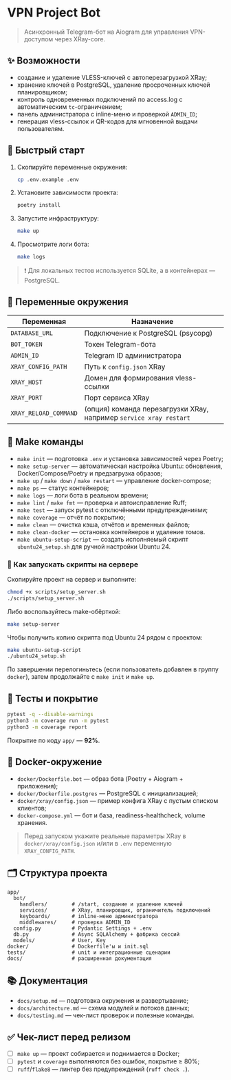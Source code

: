 # VPN Project Bot

> Асинхронный Telegram-бот на Aiogram для управления VPN-доступом через XRay-core.

## ✨ Возможности
- создание и удаление VLESS-ключей с автоперезагрузкой XRay;
- хранение ключей в PostgreSQL, удаление просроченных ключей планировщиком;
- контроль одновременных подключений по access.log с автоматическим `tc`-ограничением;
- панель администратора с inline-меню и проверкой `ADMIN_ID`;
- генерация vless-ссылок и QR-кодов для мгновенной выдачи пользователям.

## 🚀 Быстрый старт
1. Скопируйте переменные окружения:
   ```bash
   cp .env.example .env
   ```
2. Установите зависимости проекта:
   ```bash
   poetry install
   ```
3. Запустите инфраструктуру:
   ```bash
   make up
   ```
4. Просмотрите логи бота:
   ```bash
   make logs
   ```

> ❗️ Для локальных тестов используется SQLite, а в контейнерах — PostgreSQL.

## 🔧 Переменные окружения
| Переменная | Назначение |
| --- | --- |
| `DATABASE_URL` | Подключение к PostgreSQL (psycopg) |
| `BOT_TOKEN` | Токен Telegram-бота |
| `ADMIN_ID` | Telegram ID администратора |
| `XRAY_CONFIG_PATH` | Путь к `config.json` XRay |
| `XRAY_HOST` | Домен для формирования vless-ссылки |
| `XRAY_PORT` | Порт сервиса XRay |
| `XRAY_RELOAD_COMMAND` | (опция) команда перезагрузки XRay, например `service xray restart` |

## 🧰 Make команды
- `make init` — подготовка `.env` и установка зависимостей через Poetry;
- `make setup-server` — автоматическая настройка Ubuntu: обновления, Docker/Compose/Poetry и предзагрузка образов;
- `make up` / `make down` / `make restart` — управление docker-compose;
- `make ps` — статус контейнеров;
- `make logs` — логи бота в реальном времени;
- `make lint` / `make fmt` — проверка и автоисправление Ruff;
- `make test` — запуск pytest с отключёнными предупреждениями;
- `make coverage` — отчёт по покрытию;
- `make clean` — очистка кэша, отчётов и временных файлов;
- `make clean-docker` — остановка контейнеров и удаление томов.
- `make ubuntu-setup-script` — создать исполняемый скрипт `ubuntu24_setup.sh` для ручной настройки Ubuntu 24.

### 📜 Как запускать скрипты на сервере
Скопируйте проект на сервер и выполните:

```bash
chmod +x scripts/setup_server.sh
./scripts/setup_server.sh
```

Либо воспользуйтесь make-обёрткой:

```bash
make setup-server
```

Чтобы получить копию скрипта под Ubuntu 24 рядом с проектом:

```bash
make ubuntu-setup-script
./ubuntu24_setup.sh
```

По завершении перелогиньтесь (если пользователь добавлен в группу `docker`), затем продолжайте с `make init` и `make up`.

## 🧪 Тесты и покрытие
```bash
pytest -q --disable-warnings
python3 -m coverage run -m pytest
python3 -m coverage report
```
Покрытие по коду `app/` — **92%**.

## 🐳 Docker-окружение
- `docker/Dockerfile.bot` — образ бота (Poetry + Aiogram + приложения);
- `docker/Dockerfile.postgres` — PostgreSQL с инициализацией;
- `docker/xray/config.json` — пример конфига XRay с пустым списком клиентов;
- `docker-compose.yml` — бот и база, readiness-healthcheck, volume хранения.

> Перед запуском укажите реальные параметры XRay в `docker/xray/config.json` и/или в `.env` переменную `XRAY_CONFIG_PATH`.

## 🗂️ Структура проекта
```text
app/
  bot/
    handlers/        # /start, создание и удаление ключей
    services/        # XRay, планировщик, ограничитель подключений
    keyboards/       # inline-меню администратора
    middlewares/     # проверка ADMIN_ID
  config.py          # Pydantic Settings + .env
  db.py              # Async SQLAlchemy + фабрика сессий
  models/            # User, Key
docker/              # Dockerfile'ы и init.sql
tests/               # unit и интеграционные сценарии
docs/                # расширенная документация
```

## 📚 Документация
- `docs/setup.md` — подготовка окружения и развертывание;
- `docs/architecture.md` — схема модулей и потоков данных;
- `docs/testing.md` — чек-лист проверок и полезные команды.

## ✅ Чек-лист перед релизом
- [ ] `make up` — проект собирается и поднимается в Docker;
- [ ] `pytest` и `coverage` выполняются без ошибок, покрытие ≥ 80%;
- [ ] `ruff`/`flake8` — линтер без предупреждений (`ruff check .`).
